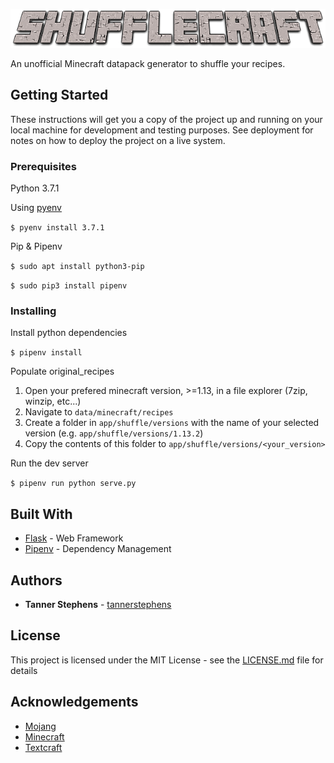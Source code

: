 ![ShuffleCraft](app/static/ShuffleCraft.png)

An unofficial Minecraft datapack generator to shuffle your recipes. 

## Getting Started

These instructions will get you a copy of the project up and running on your local machine for development and testing purposes. See deployment for notes on how to deploy the project on a live system.

### Prerequisites

Python 3.7.1

Using [pyenv](https://github.com/pyenv/pyenv)

`$ pyenv install 3.7.1`

Pip & Pipenv

`$ sudo apt install python3-pip`

`$ sudo pip3 install pipenv`


### Installing

Install python dependencies

`$ pipenv install`

Populate original_recipes

1. Open your prefered minecraft version, >=1.13, in a file explorer (7zip, winzip, etc...)
2. Navigate to `data/minecraft/recipes`
3. Create a folder in `app/shuffle/versions` with the name of your selected version (e.g. `app/shuffle/versions/1.13.2`)
4. Copy the contents of this folder to `app/shuffle/versions/<your_version>`

Run the dev server

`$ pipenv run python serve.py`

## Built With

* [Flask](http://flask.pocoo.org/) - Web Framework
* [Pipenv](https://docs.pipenv.org/en/latest/) - Dependency Management

## Authors

* **Tanner Stephens** - [tannerstephens](https://github.com/tannerstephens)

## License

This project is licensed under the MIT License - see the [LICENSE.md](LICENSE.md) file for details

## Acknowledgements

* [Mojang](https://mojang.com/)
* [Minecraft](https://minecraft.net/)
* [Textcraft](https://textcraft.net/)